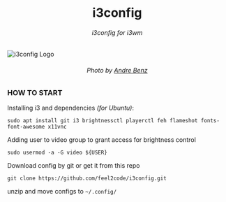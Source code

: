 <h1 align="center">i3config</h1>
<h6 align="center">i3config for i3wm</h6>

![i3config Logo](https://repository-images.githubusercontent.com/566505848/ff0fd177-aaf8-4ee3-b032-599ffb74d37d)
<h6 align="center">Photo by <a href="https://unsplash.com/@trapnation">Andre Benz</a></h6>

### HOW TO START 

Installing i3 and dependencies _(for Ubuntu)_:

`sudo apt install git i3 brightnessctl playerctl feh flameshot fonts-font-awesome x11vnc`

Adding user to video group to grant access for brightness control

```sudo usermod -a -G video ${USER}```

Download config by git or get it from this repo

```git clone https://github.com/feel2code/i3config.git```

unzip and move configs to `~/.config/`

